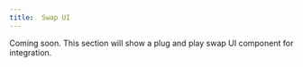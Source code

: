 ```yaml
---
title:  Swap UI
---
```


Coming soon. This section will show a plug and play swap UI component for integration.